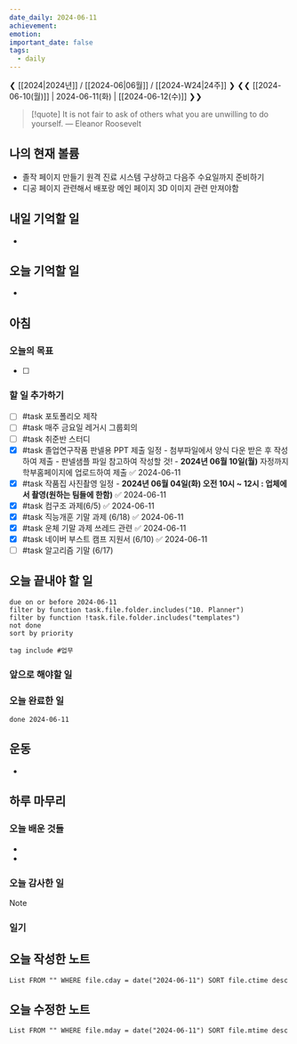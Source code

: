 ```yaml
---
date_daily: 2024-06-11
achievement: 
emotion: 
important_date: false
tags:
  - daily
---
```

❮ [[2024|2024년]] / [[2024-06|06월]] / [[2024-W24|24주]] ❯
❮❮ [[2024-06-10(월)]] | 2024-06-11(화) | [[2024-06-12(수)]] ❯❯

> [!quote] It is not fair to ask of others what you are unwilling to do yourself.
> — Eleanor Roosevelt
## 나의 현재 볼륨
* 졸작 페이지 만들기 원격 진료 시스템 구상하고 다음주 수요일까지 준비하기
* 디공 페이지 관련해서 배포랑 메인 페이지 3D 이미지 관련 만져야함
## 내일 기억할 일
- 
## 오늘 기억할 일
* 


## 아침

### 오늘의 목표

- [ ] 

### 할 일 추가하기

- [ ] #task 포토폴리오 제작
- [ ] #task 매주 금요일 레거시 그룹회의
- [ ] #task 취준반 스터디
- [x] #task 졸업연구작품 판넬용 PPT 제출 일정   - 첨부파일에서 양식 다운 받은 후 작성하여 제출   - 판넬샘플 파일 참고하여 작성할 것!   - **2024년 06월 10일(월)** 자정까지 학부홈페이지에 업로드하여 제출 ✅ 2024-06-11
- [x] #task 작품집 사진촬영 일정   - **2024년 06월 04일(화) 오전 10시 ~ 12시 : 업체에서 촬영(원하는 팀들에 한함)** ✅ 2024-06-11
- [x] #task 컴구조 과제(6/5) ✅ 2024-06-11
- [x] #task 직능개훈 기말 과제 (6/18) ✅ 2024-06-11
- [x] #task 운체 기말 과제 쓰레드 관련 ✅ 2024-06-11
- [x] #task 네이버 부스트 캠프 지원서 (6/10) ✅ 2024-06-11
- [ ] #task 알고리즘 기말 (6/17)

## 오늘 끝내야 할 일
```tasks
due on or before 2024-06-11
filter by function task.file.folder.includes("10. Planner")
filter by function !task.file.folder.includes("templates")
not done
sort by priority
```
```tasks
tag include #업무 
```

### 앞으로 해야할 일




### 오늘 완료한 일
```tasks
done 2024-06-11
```

## 운동
- 

## 하루 마무리
### 오늘 배운 것들
- 
- 
### 오늘 감사한 일
>[!note]
>
### 일기

## 오늘 작성한 노트
```dataview
List FROM "" WHERE file.cday = date("2024-06-11") SORT file.ctime desc

```

## 오늘 수정한 노트
```dataview
List FROM "" WHERE file.mday = date("2024-06-11") SORT file.mtime desc


```